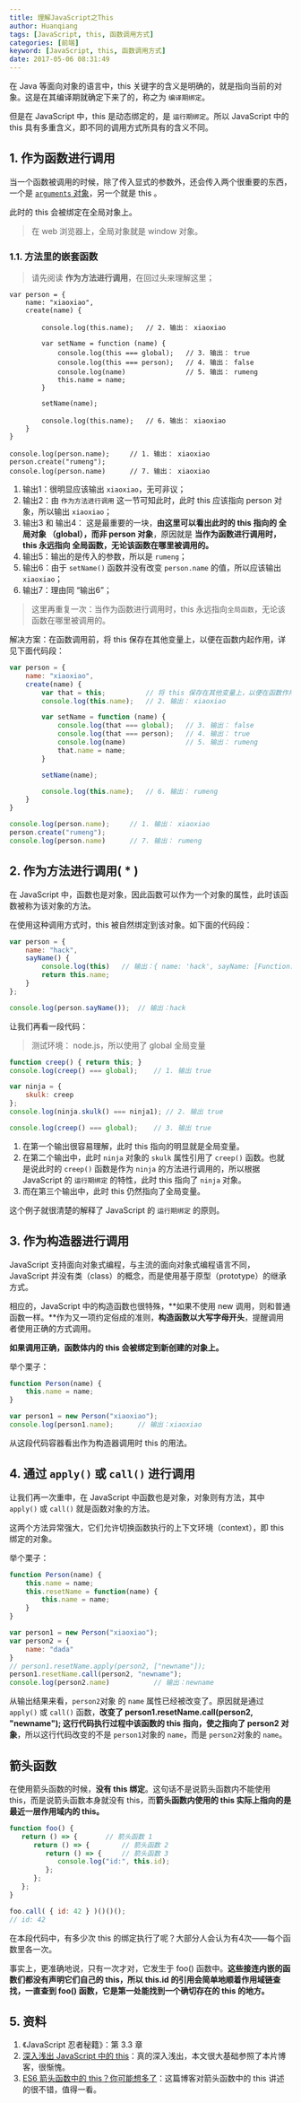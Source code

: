 ```yaml
---
title: 理解JavaScript之This
author: Huanqiang
tags: [JavaScript, this, 函数调用方式]
categories: [前端]
keyword: [JavaScript, this, 函数调用方式]
date: 2017-05-06 08:31:49
---
```


在 Java 等面向对象的语言中，this 关键字的含义是明确的，就是指向当前的对象。这是在其编译期就确定下来了的，称之为 `编译期绑定`。

但是在 JavaScript 中，this 是动态绑定的，是 `运行期绑定`。所以 JavaScript 中的 this 具有多重含义，即不同的调用方式所具有的含义不同。

<!-- more -->

## 1. 作为函数进行调用

当一个函数被调用的时候，除了传入显式的参数外，还会传入两个很重要的东西，一个是 [`arguments` 对象](https://developer.mozilla.org/zh-CN/docs/Web/JavaScript/Reference/Functions/arguments)，另一个就是 this 。

此时的 this 会被绑定在全局对象上。

> 在 web 浏览器上，全局对象就是 window 对象。

### 1.1. 方法里的嵌套函数

> 请先阅读 **作为方法进行调用**，在回过头来理解这里；

```
var person = {
    name: "xiaoxiao",
    create(name) {

        console.log(this.name);   // 2. 输出： xiaoxiao

        var setName = function (name) {
            console.log(this === global);   // 3. 输出： true
            console.log(this === person);   // 4. 输出： false
            console.log(name)               // 5. 输出： rumeng
            this.name = name;
        }

        setName(name);

        console.log(this.name);   // 6. 输出： xiaoxiao
    }
}

console.log(person.name);     // 1. 输出： xiaoxiao
person.create("rumeng");
console.log(person.name)      // 7. 输出： xiaoxiao
```

1. 输出1：很明显应该输出 `xiaoxiao`，无可非议；
2. 输出2：由 `作为方法进行调用` 这一节可知此时，此时 this 应该指向 person 对象，所以输出 `xiaoxiao`；
3. 输出3 和 输出4： 这是最重要的一块，**由这里可以看出此时的 this 指向的 全局对象 （global），而非 person 对象**，原因就是 **当作为函数进行调用时，this 永远指向 全局函数，无论该函数在哪里被调用的。**
4. 输出5：输出的是传入的参数，所以是 `rumeng`；
5. 输出6：由于 `setName()` 函数并没有改变 `person.name` 的值，所以应该输出 `xiaoxiao`；
6. 输出7：理由同 “输出6”；

> 这里再重复一次：当作为函数进行调用时，this 永远指向`全局函数`，无论该函数在哪里被调用的。

解决方案：在函数调用前，将 this 保存在其他变量上，以便在函数内起作用，详见下面代码段：

```javascript
var person = {
    name: "xiaoxiao",
    create(name) {
        var that = this;          // 将 this 保存在其他变量上，以便在函数作用域中使用
        console.log(this.name);   // 2. 输出： xiaoxiao

        var setName = function (name) {
            console.log(that === global);   // 3. 输出： false
            console.log(that === person);   // 4. 输出： true
            console.log(name)               // 5. 输出： rumeng
            that.name = name;
        }

        setName(name);

        console.log(this.name);   // 6. 输出： rumeng
    }
}

console.log(person.name);     // 1. 输出： xiaoxiao
person.create("rumeng");
console.log(person.name)      // 7. 输出： rumeng
```

## 2. 作为方法进行调用( * )

在 JavaScript 中，函数也是对象，因此函数可以作为一个对象的属性，此时该函数被称为该对象的方法。

在使用这种调用方式时，this 被自然绑定到该对象。如下面的代码段：

```javascript
var person = {
    name: "hack",
    sayName() {
        console.log(this)   // 输出：{ name: 'hack', sayName: [Function: sayName] }
        return this.name;
    }
};

console.log(person.sayName());  // 输出：hack
```

让我们再看一段代码：

> 测试环境： node.js，所以使用了 global 全局变量

```javascript
function creep() { return this; }
console.log(creep() === global);	// 1. 输出 true

var ninja = {
    skulk: creep
};
console.log(ninja.skulk() === ninja1); // 2. 输出 true

console.log(creep() === global);	// 3. 输出 true
```

1. 在第一个输出很容易理解，此时 this 指向的明显就是全局变量。
2. 在第二个输出中，此时 `ninja` 对象的 `skulk` 属性引用了 `creep()` 函数。也就是说此时的 `creep()` 函数是作为 `ninja` 的方法进行调用的，所以根据 JavaScript 的 `运行期绑定` 的特性，此时 this 指向了 `ninja` 对象。
3. 而在第三个输出中，此时 this 仍然指向了全局变量。

这个例子就很清楚的解释了 JavaScript 的 `运行期绑定` 的原则。

## 3. 作为构造器进行调用

JavaScript 支持面向对象式编程，与主流的面向对象式编程语言不同，JavaScript 并没有类（class）的概念，而是使用基于原型（prototype）的继承方式。

相应的，JavaScript 中的构造函数也很特殊，**如果不使用 new 调用，则和普通函数一样。**作为又一项约定俗成的准则，**构造函数以大写字母开头**，提醒调用者使用正确的方式调用。

**如果调用正确，函数体内的 this 会被绑定到新创建的对象上。**

举个栗子：

```javascript
function Person(name) {
    this.name = name;
}

var person1 = new Person("xiaoxiao");
console.log(person1.name);		// 输出：xiaoxiao
```

从这段代码容器看出作为构造器调用时 this 的用法。

## 4. 通过 `apply()` 或 `call()` 进行调用

让我们再一次重申，在 JavaScript 中函数也是对象，对象则有方法，其中 `apply()` 或 `call()` 就是函数对象的方法。

这两个方法异常强大，它们允许切换函数执行的上下文环境（context），即 this 绑定的对象。

举个栗子：

```javascript
function Person(name) {
    this.name = name;
    this.resetName = function(name) {
        this.name = name;
    }
}

var person1 = new Person("xiaoxiao");
var person2 = {
    name: "dada"
}
// person1.resetName.apply(person2, ["newname"]);
person1.resetName.call(person2, "newname");
console.log(person2.name)			// 输出：newname
```

从输出结果来看，`person2`对象 的 `name` 属性已经被改变了。原因就是通过 `apply()` 或 `call()` 函数，**改变了 person1.resetName.call(person2, "newname"); 这行代码执行过程中该函数的 this 指向，使之指向了 person2 对象**，所以这行代码改变的不是 `person1`对象的 `name`，而是 `person2`对象的 `name`。

## 箭头函数

在使用箭头函数的时候，**没有 this 绑定**。这句话不是说箭头函数内不能使用 this，而是说箭头函数本身就没有 this，而**箭头函数内使用的 this 实际上指向的是最近一层作用域内的 this。**

```javascript
function foo() {
   return () => {		// 箭头函数 1
      return () => {		// 箭头函数 2
         return () => {		// 箭头函数 3
            console.log("id:", this.id);
         };
      };
   };
}

foo.call( { id: 42 } )()()();
// id: 42
```

在本段代码中，有多少次 this 的绑定执行了呢？大部分人会认为有4次——每个函数里各一次。

事实上，更准确地说，只有一次才对，它发生于 foo() 函数中。**这些接连内嵌的函数们都没有声明它们自己的 this，所以 this.id 的引用会简单地顺着作用域链查找，一直查到 foo() 函数，它是第一处能找到一个确切存在的 this 的地方。**

## 5. 资料

1. 《JavaScript 忍者秘籍》：第 3.3 章
2. [深入浅出 JavaScript 中的 this](https://www.ibm.com/developerworks/cn/web/1207_wangqf_jsthis/)：真的深入浅出，本文很大基础参照了本片博客，很惭愧。
3. [ES6 箭头函数中的 this？你可能想多了](http://www.cnblogs.com/vajoy/p/4902935.html)：这篇博客对箭头函数中的 this 讲述的很不错，值得一看。